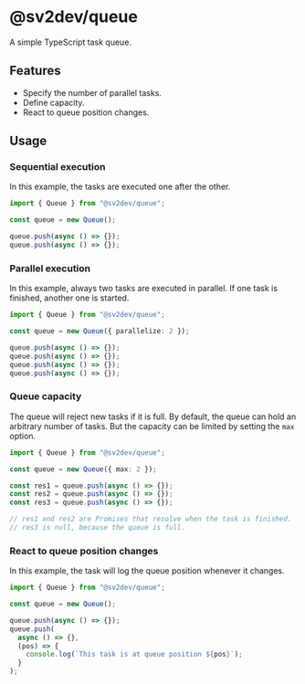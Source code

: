 # @sv2dev/queue

A simple TypeScript task queue.

## Features

- Specify the number of parallel tasks.
- Define capacity.
- React to queue position changes.

## Usage

### Sequential execution

In this example, the tasks are executed one after the other.

```ts
import { Queue } from "@sv2dev/queue";

const queue = new Queue();

queue.push(async () => {});
queue.push(async () => {});
```

### Parallel execution

In this example, always two tasks are executed in parallel. If one task is finished, another one is started.

```ts
import { Queue } from "@sv2dev/queue";

const queue = new Queue({ parallelize: 2 });

queue.push(async () => {});
queue.push(async () => {});
queue.push(async () => {});
queue.push(async () => {});
```

### Queue capacity

The queue will reject new tasks if it is full. By default, the queue can hold an arbitrary number of tasks.
But the capacity can be limited by setting the `max` option.

```ts
import { Queue } from "@sv2dev/queue";

const queue = new Queue({ max: 2 });

const res1 = queue.push(async () => {});
const res2 = queue.push(async () => {});
const res3 = queue.push(async () => {});

// res1 and res2 are Promises that resolve when the task is finished.
// res3 is null, because the queue is full.
```

### React to queue position changes

In this example, the task will log the queue position whenever it changes.

```ts
import { Queue } from "@sv2dev/queue";

const queue = new Queue();

queue.push(async () => {});
queue.push(
  async () => {},
  (pos) => {
    console.log(`This task is at queue position ${pos}`);
  }
);
```
